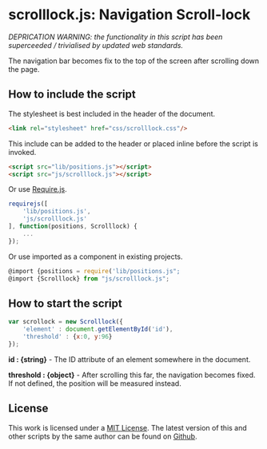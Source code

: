 # scrolllock.js: Navigation Scroll-lock

*DEPRICATION WARNING: the functionality in this script has been superceeded / trivialised by updated web standards.*

The navigation bar becomes fix to the top of the screen after scrolling down the page.

## How to include the script

The stylesheet is best included in the header of the document.

```html
<link rel="stylesheet" href="css/scrolllock.css"/>
```

This include can be added to the header or placed inline before the script is invoked.

```html
<script src="lib/positions.js"></script>
<script src="js/scrolllock.js"></script>
```

Or use [Require.js](https://requirejs.org/).

```js
requirejs([
	'lib/positions.js',
	'js/scrolllock.js'
], function(positions, Scrolllock) {
	...
});
```

Or use imported as a component in existing projects.

```js
@import {positions = require('lib/positions.js";
@import {Scrolllock} from "js/scrolllock.js";
```

## How to start the script

```javascript
var scrollock = new Scrolllock({
	'element' : document.getElementById('id'),
	'threshold' : {x:0, y:96}
});
```

**id : {string}** - The ID attribute of an element somewhere in the document.

**threshold : {object}** - After scrolling this far, the navigation becomes fixed. If not defined, the position will be measured instead.

## License

This work is licensed under a [MIT License](https://opensource.org/licenses/MIT). The latest version of this and other scripts by the same author can be found on [Github](https://github.com/WoollyMittens).
